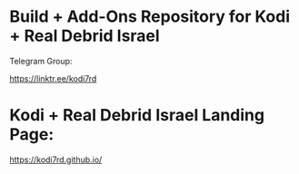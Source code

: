 # Build + Add-Ons Repository for Kodi + Real Debrid Israel

Telegram Group:

https://linktr.ee/kodi7rd

# Kodi + Real Debrid Israel Landing Page:

https://kodi7rd.github.io/

